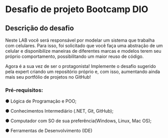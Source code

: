 # Desafio de projeto Bootcamp DIO

## Descrição do desafio
Neste LAB você será responsável por modelar um sistema que trabalha com celulares. Para isso, foi solicitado que você faça uma abstração de um celular e disponibilize maneiras de diferentes marcas e modelos terem seu próprio comportamento, possibilitando um maior reuso de código.

Agora é a sua vez de ser o protagonista! Implemente o desafio sugerido pela expert criando um repositório próprio e, com isso, aumentando ainda mais seu portfólio de projetos no GitHub!

### Pré-requisitos:

● Lógica de Programação e POO;

● Conhecimentos Intermediário (.NET, Git, GitHub);

● Computador com SO de sua preferência(Windows, Linux, Mac OS);

● Ferramentas de Desenvolvimento (IDE)
